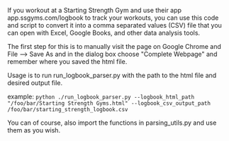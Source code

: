 If you workout at a Starting Strength Gym and use their app app.ssgyms.com/logbook to track your workouts, you can use this code and script to convert it into a comma separated values (CSV) file that you can open with Excel, Google Books, and other data analysis tools.

The first step for this is to manually visit the page on Google Chrome and File --> Save As and in the dialog box choose "Complete Webpage" and remember where you saved the html file.

Usage is to run run_logbook_parser.py with the path to the html file and desired output file.

example:
```python ./run_logbook_parser.py --logbook_html_path "/foo/bar/Starting Strength Gyms.html" --logbook_csv_output_path /foo/bar/starting_strength_logbook.csv```

You can of course, also import the functions in parsing_utils.py and use them as you wish.
